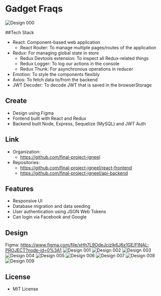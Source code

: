 # Gadget Fraqs

![Design 000](./assets/design/000designlogo.jpeg)

##Tech Stack
- React: Component-based web application
    - React Router: To manage multiple pages/routes of the application
- Redux: For managing global state in store
    - Redux Devtools extension: To inspect all Redux-related things
    - Redux Logger: To log our actions in the console
    - Redux Thunk: For asynchronous operations in reducer
- Emotion: To style the components flexibly
- Axios: To fetch data to/from the backend
- JWT Decoder: To decode JWT that is saved in the browserStorage

## Create

-   Design using Figma
-   Fontend built with React and Redux
-   Backend built Node, Express, Sequelize (MySQL) and JWT Auth

## Link

-   Organization:
    -   https://github.com/final-project-igneel
-   Repositories:
    -   https://github.com/final-project-igneel/react-frontend
    -   https://github.com/final-project-igneel/api-backend

## Features

-   Responsive UI
-   Database migration and data seeding
-   User authentication using JSON Web Tokens
-   Can login via Facebook and Google

## Design

Figma: https://www.figma.com/file/xHh7L9OdeJcizlk6J6x1GE/FINAL-PROJECT?node-id=0%3A1
![Design 001](./assets/design/001design.jpeg)
![Design 002](./assets/design/002design.jpeg)
![Design 003](./assets/design/003design.jpeg)
![Design 004](./assets/design/004design.jpeg)
![Design 005](./assets/design/005design.jpeg)
![Design 006](./assets/design/006design.jpeg)
![Design 007](./assets/design/007design.jpeg)
![Design 008](./assets/design/008design.jpeg)
![Design 009](./assets/design/009design.jpeg)

## License

-   MIT License
